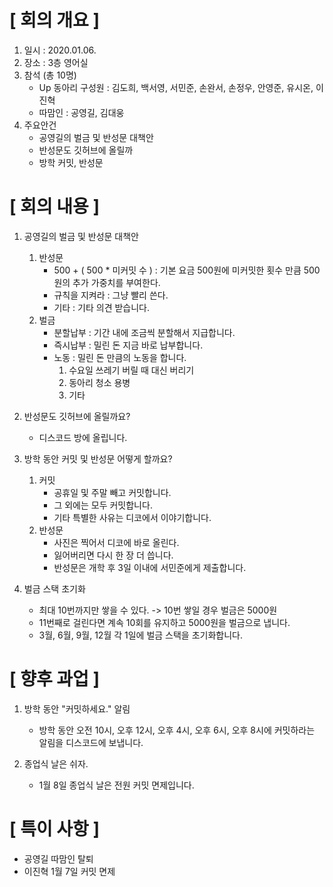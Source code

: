 # [ 회의 개요 ]
1. 일시 : 2020.01.06.
2. 장소 : 3층 영어실
3. 참석 (총 10명)
    - Up 동아리 구성원 : 김도희, 백서영, 서민준, 손완서, 손정우, 안영준, 유시온, 이진혁
    - 따맘인 : 공영길, 김대웅
4. 주요안건
    - 공영길의 벌금 및 반성문 대책안
    - 반성문도 깃허브에 올릴까
    - 방학 커밋, 반성문

# [ 회의 내용 ]
1. 공영길의 벌금 및 반성문 대책안
    1) 반성문
        - 500 + ( 500 * 미커밋 수 ) : 기본 요금 500원에 미커밋한 횟수 만큼 500원의 추가 가중치를 부여한다.
        - 규칙을 지켜라 : 그냥 빨리 쓴다.
        - 기타 : 기타 의견 받습니다.
    2) 벌금
        - 분할납부 : 기간 내에 조금씩 분할해서 지급합니다.
        - 즉시납부 : 밀린 돈 지금 바로 납부합니다.
        - 노동 : 밀린 돈 만큼의 노동을 합니다.
            1) 수요일 쓰레기 버릴 때 대신 버리기
            2) 동아리 청소 용병
            3) 기타  

2. 반성문도 깃허브에 올릴까요?
    - 디스코드 방에 올립니다.
  
3. 방학 동안 커밋 및 반성문 어떻게 할까요?
    1) 커밋
        - 공휴일 및 주말 빼고 커밋합니다.
        - 그 외에는 모두 커밋합니다.
        - 기타 특별한 사유는 디코에서 이야기합니다.
    2) 반성문
        - 사진은 찍어서 디코에 바로 올린다.
        - 잃어버리면 다시 한 장 더 씁니다.
        - 반성문은 개학 후 3일 이내에 서민준에게 제출합니다.

4. 벌금 스택 초기화
    - 최대 10번까지만 쌓을 수 있다. -> 10번 쌓일 경우 벌금은 5000원
    - 11번째로 걸린다면 계속 10회를 유지하고 5000원을 벌금으로 냅니다.
    - 3월, 6월, 9월, 12월 각 1일에 벌금 스택을 초기화합니다.

# [ 향후 과업 ]
1. 방학 동안 "커밋하세요." 알림
    - 방학 동안 오전 10시, 오후 12시, 오후 4시, 오후 6시, 오후 8시에 커밋하라는 알림을 디스코드에 보냅니다.

2. 종업식 날은 쉬자.
    - 1월 8일 종업식 날은 전원 커밋 면제입니다.

# [ 특이 사항 ]

- 공영길 따맘인 탈퇴
- 이진혁 1월 7일 커밋 면제
